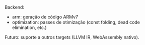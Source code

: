 Backend:

- arm: geração de código ARMv7
- optimization: passes de otimização (const folding, dead code elimination, etc.)

Futuro: suporte a outros targets (LLVM IR, WebAssembly nativo).
